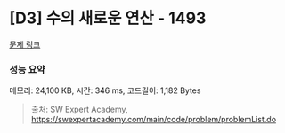 # [D3] 수의 새로운 연산 - 1493 

[문제 링크](https://swexpertacademy.com/main/code/problem/problemDetail.do?contestProbId=AV2b-QGqADMBBASw) 

### 성능 요약

메모리: 24,100 KB, 시간: 346 ms, 코드길이: 1,182 Bytes



> 출처: SW Expert Academy, https://swexpertacademy.com/main/code/problem/problemList.do